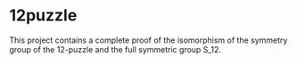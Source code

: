 # 12puzzle
This project contains a complete proof of the isomorphism of the symmetry group of the 12-puzzle and the full symmetric group S_12.
